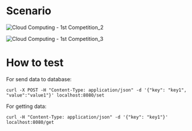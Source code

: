 # Scenario
![Cloud Computing - 1st Competition_2](https://github.com/SalehBorhani/webapp/assets/95637102/a68c06b5-edc7-452c-96ce-5c887adb0e55)

![Cloud Computing - 1st Competition_3](https://github.com/SalehBorhani/webapp/assets/95637102/ff7fb360-ab7d-46d5-af29-c521cac421b1)

# How to test
For send data to database:
```
curl -X POST -H "Content-Type: application/json" -d '{"key": "key1", "value":"value1"}' localhost:8080/set
```
For getting data:
```
curl -H "Content-Type: application/json" -d '{"key": "key1"}' localhost:8080/get
```
